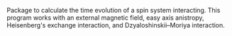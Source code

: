 Package to calculate the time evolution of a spin system interacting.  This program works with an external magnetic field, easy axis anistropy, Heisenberg's exchange interaction, and Dzyaloshinskii–Moriya interaction.